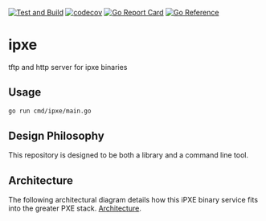 [![Test and Build](https://github.com/jacobweinstock/ipxe/actions/workflows/ci.yaml/badge.svg)](https://github.com/jacobweinstock/ipxe/actions/workflows/ci.yaml)
[![codecov](https://codecov.io/gh/jacobweinstock/ipxe/branch/main/graph/badge.svg)](https://codecov.io/gh/jacobweinstock/ipxe)
[![Go Report Card](https://goreportcard.com/badge/github.com/jacobweinstock/ipxe)](https://goreportcard.com/report/github.com/jacobweinstock/ipxe)
[![Go Reference](https://pkg.go.dev/badge/github.com/jacobweinstock/ipxe.svg)](https://pkg.go.dev/github.com/jacobweinstock/ipxe)

# ipxe

tftp and http server for ipxe binaries

## Usage

```bash
go run cmd/ipxe/main.go
```

## Design Philosophy

This repository is designed to be both a library and a command line tool.

## Architecture

The following architectural diagram details how this iPXE binary service fits into the greater PXE stack. [Architecture](docs/architecture.png).
